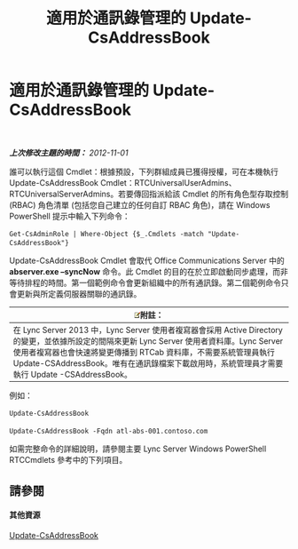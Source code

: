 ﻿---
title: 適用於通訊錄管理的 Update-CsAddressBook
TOCTitle: 適用於通訊錄管理的 Update-CsAddressBook
ms:assetid: 0ffd2ef8-201c-44aa-8c64-1c7b0eaa7d48
ms:mtpsurl: https://technet.microsoft.com/zh-tw/library/Gg429695(v=OCS.15)
ms:contentKeyID: 49290114
ms.date: 08/10/2015
mtps_version: v=OCS.15
ms.translationtype: HT
---

# 適用於通訊錄管理的 Update-CsAddressBook

 

_**上次修改主題的時間：** 2012-11-01_

誰可以執行這個 Cmdlet：根據預設，下列群組成員已獲得授權，可在本機執行 Update-CsAddressBook Cmdlet：RTCUniversalUserAdmins、RTCUniversalServerAdmins。若要傳回指派給該 Cmdlet 的所有角色型存取控制 (RBAC) 角色清單 (包括您自己建立的任何自訂 RBAC 角色)，請在 Windows PowerShell 提示中輸入下列命令：

    Get-CsAdminRole | Where-Object {$_.Cmdlets -match "Update-CsAddressBook"}

Update-CsAddressBook Cmdlet 會取代 Office Communications Server 中的 **abserver.exe –syncNow** 命令。此 Cmdlet 的目的在於立即啟動同步處理，而非等待排程的時間。第一個範例命令會更新組織中的所有通訊錄。第二個範例命令只會更新與所定義伺服器關聯的通訊錄。

<table>
<thead>
<tr class="header">
<th><img src="images/Gg398811.note(OCS.15).gif" title="note" alt="note" />附註：</th>
</tr>
</thead>
<tbody>
<tr class="odd">
<td>在 Lync Server 2013 中，Lync Server 使用者複寫器會採用 Active Directory 的變更，並依據所設定的間隔來更新 Lync Server 使用者資料庫。Lync Server 使用者複寫器也會快速將變更傳播到 RTCab 資料庫，不需要系統管理員執行 Update-CSAddressBook。唯有在通訊錄檔案下載啟用時，系統管理員才需要執行 Update -CSAddressBook。</td>
</tr>
</tbody>
</table>


例如：

    Update-CsAddressBook

    Update-CsAddressBook -Fqdn atl-abs-001.contoso.com

如需完整命令的詳細說明，請參閱主要 Lync Server Windows PowerShell RTCCmdlets 參考中的下列項目。

## 請參閱

#### 其他資源

[Update-CsAddressBook](update-csaddressbook.md)

